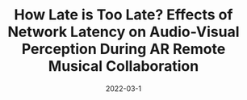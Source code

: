 ---
title:  "How Late is Too Late? Effects of Network Latency on Audio-Visual Perception During AR Remote Musical Collaboration"
publication: "side"
authors: "Torin Hopkins, Suibi Che-Chuan Weng, **Rishi Vanukuru**, Emma Wenzel, Amy Banic, and Ellen Yi-Luen Do. 2022"
year: "2022"
date: 2022-03-1
venue: "IEEE Conference on Virtual Reality and 3D User Interfaces Abstracts and Workshops (VRW) (pp. 686-687)."
PDF: /assets/documents/papers/ieeevr2022.pdf
website: "https://doi.org/10.1109/VRW55335.2022.00194"
header:
    teaser: /assets/img/publications/ieeevr2022.jpg
layout: publications    
---
